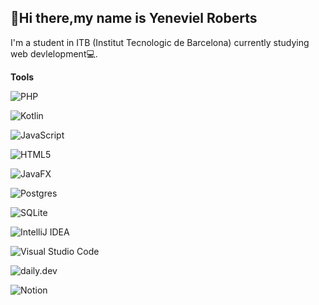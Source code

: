 ## 👋Hi there,my name is Yeneviel Roberts 

I'm a student in ITB (Institut Tecnologic de Barcelona) currently studying web devlelopment💻.


**Tools**

![PHP](https://img.shields.io/badge/php-%23777BB4.svg?style=for-the-badge&logo=php&logoColor=white) 

![Kotlin](https://img.shields.io/badge/kotlin-%237F52FF.svg?style=for-the-badge&logo=kotlin&logoColor=white) 

![JavaScript](https://img.shields.io/badge/javascript-%23323330.svg?style=for-the-badge&logo=javascript&logoColor=%23F7DF1E)

![HTML5](https://img.shields.io/badge/html5-%23E34F26.svg?style=for-the-badge&logo=html5&logoColor=white) 

![JavaFX](https://img.shields.io/badge/javafx-%23FF0000.svg?style=for-the-badge&logo=javafx&logoColor=white)

![Postgres](https://img.shields.io/badge/postgres-%23316192.svg?style=for-the-badge&logo=postgresql&logoColor=white) 

![SQLite](https://img.shields.io/badge/sqlite-%2307405e.svg?style=for-the-badge&logo=sqlite&logoColor=white)

![IntelliJ IDEA](https://img.shields.io/badge/IntelliJIDEA-000000.svg?style=for-the-badge&logo=intellij-idea&logoColor=white)

![Visual Studio Code](https://img.shields.io/badge/Visual%20Studio%20Code-0078d7.svg?style=for-the-badge&logo=visual-studio-code&logoColor=white)

![daily.dev](https://img.shields.io/badge/daily.dev-CE3DF3?style=for-the-badge&logo=daily.dev&logoColor=white)

![Notion](https://img.shields.io/badge/Notion-%23000000.svg?style=for-the-badge&logo=notion&logoColor=white)




